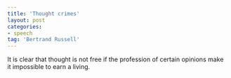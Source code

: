 ```yaml
---
title: 'Thought crimes'
layout: post
categories:
- speech
tag: 'Bertrand Russell'
---
```


It is clear that thought is not free if the profession of certain opinions make it impossible to earn a living.